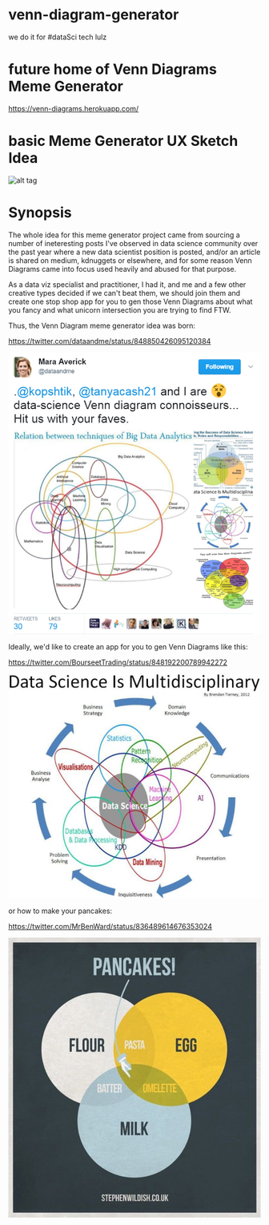 # venn-diagram-generator
we do it for #dataSci tech lulz

# future home of Venn Diagrams Meme Generator

https://venn-diagrams.herokuapp.com/

# basic Meme Generator UX Sketch Idea

![alt tag](https://github.com/RandomFractals/venn-diagram-generator/blob/master/screens/vennDiagramsMemeGeneratorSketchIdea.jpg)

# Synopsis

The whole idea for this meme generator project came from sourcing a number of ineteresting posts I've observed in data science community over the past year where a new data scientist position is posted, and/or an article is shared on medium, kdnuggets or elsewhere, and for some reason Venn Diagrams came into focus used heavily and abused for that purpose.

As a data viz specialist and practitioner, I had it, and me and a few other creative types decided if we can't beat them, we should join them and create one stop shop app for you to gen those Venn Diagrams about what you fancy and what unicorn intersection you are trying to find FTW.

Thus, the Venn Diagram meme generator idea was born: 

https://twitter.com/dataandme/status/848850426095120384

![alt tag](https://github.com/RandomFractals/venn-diagram-generator/blob/master/screens/vennDiagramsInTheWild.png)

Ideally, we'd like to create an app for you to gen Venn Diagrams like this:

https://twitter.com/BourseetTrading/status/848192200789942272

![alt tag](https://github.com/RandomFractals/venn-diagram-generator/blob/master/screens/epicDataSciVennDiagram.jpg)

or how to make your pancakes:

https://twitter.com/MrBenWard/status/836489614676353024


![alt tag](https://github.com/RandomFractals/venn-diagram-generator/blob/master/screens/pancakesVennDiagram.jpg)




